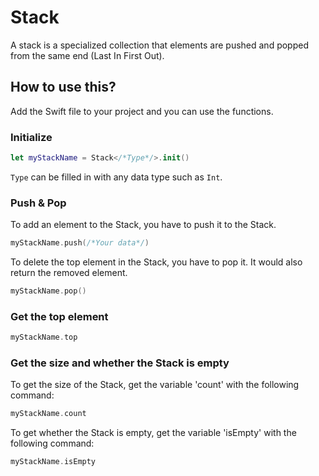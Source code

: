 # Stack

A stack is a specialized collection that elements are pushed and popped from the same end (Last In First Out).

## How to use this?

Add the Swift file to your project and you can use the functions.

### Initialize

```swift
let myStackName = Stack</*Type*/>.init()
```

`Type` can be filled in with any data type such as `Int`.

### Push & Pop

To add an element to the Stack, you have to push it to the Stack.

```swift
myStackName.push(/*Your data*/)
```

To delete the top element in the Stack, you have to pop it. It would also return the removed element.

```swift
myStackName.pop()
```

### Get the top element

```swift
myStackName.top
```

### Get the size and whether the Stack is empty

To get the size of the Stack, get the variable 'count' with the following command:
```swift
myStackName.count
```

To get whether the Stack is empty, get the variable 'isEmpty' with the following command:
```swift
myStackName.isEmpty
```
